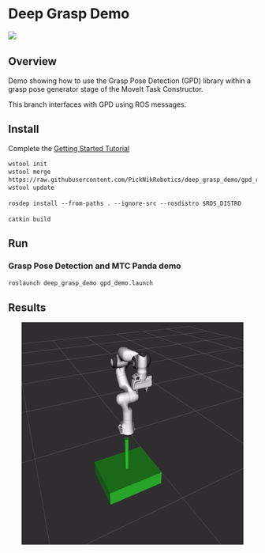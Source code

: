 # Deep Grasp Demo
<img src="https://picknik.ai/assets/images/logo.jpg" width="120">

## Overview
Demo showing how to use the Grasp Pose Detection (GPD) library within a grasp pose generator stage of the MoveIt Task Constructor.

This branch interfaces with GPD using ROS messages.

## Install
Complete the [Getting Started Tutorial](https://ros-planning.github.io/moveit_tutorials/doc/getting_started/getting_started.html)

    wstool init
    wstool merge https://raw.githubusercontent.com/PickNikRobotics/deep_grasp_demo/gpd_ros/.rosinstall
    wstool update

    rosdep install --from-paths . --ignore-src --rosdistro $ROS_DISTRO

    catkin build

## Run
### Grasp Pose Detection and MTC Panda demo
```
roslaunch deep_grasp_demo gpd_demo.launch
```

## Results
<p align="center">
  <img src="media/mtc_gpd_panda.gif" width="450" height="450"/>
</p>
